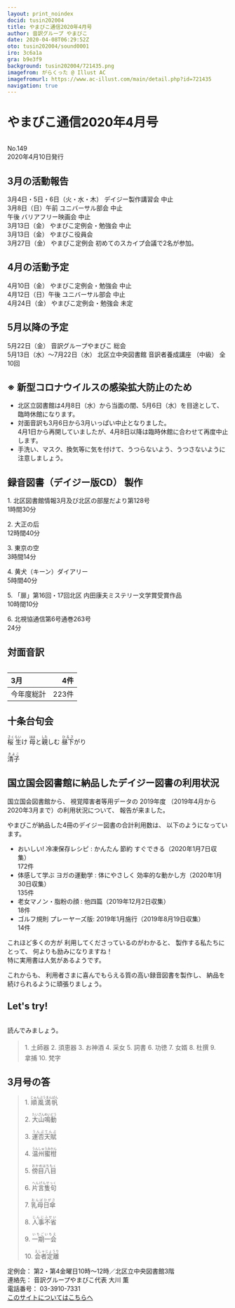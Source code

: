 ```yaml
---
layout: print_noindex
docid: tusin202004
title: やまびこ通信2020年4月号
author: 音訳グループ やまびこ
date: 2020-04-08T06:29:52Z
oto: tusin202004/sound0001
iro: 3c6a1a
gra: b9e3f9
background: tusin202004/721435.png
imagefrom: がらくった @ Illust AC
imagefromurl: https://www.ac-illust.com/main/detail.php?id=721435
navigation: true
---
```

   


# <span data-dur="3.861" data-begin="2.750" id="xmri_0001">やまびこ通信2020年4月号</span>

<img class="migi" src="media/tusin202004/cut1.png" alt="" />


<span data-dur="2.567" data-begin="6.611" id="xmri_0002">No.149</span>  
<span data-dur="4.208" data-begin="9.178" id="xmri_0003">2020年4月10日発行</span>

## <span data-dur="3.436" data-begin="18.593" id="xmri_0006">3月の活動報告</span>

<span data-dur="5.027" data-begin="22.029" id="xmri_0007">3月4日・5日・6日（火・水・木）</span>
<span data-dur="3.722" data-begin="27.056" id="xmri_0008">デイジー製作講習会 中止</span>  
<span data-dur="2.702" data-begin="30.778" id="xmri_0009">3月8日（日）午前</span>
<span data-dur="3.159" data-begin="33.480" id="xmri_000A">ユニバーサル部会 中止</span>  
<span data-dur="0.871" data-begin="36.639" id="xmri_000B">午後</span>
<span data-dur="3.317" data-begin="37.510" id="xmri_000C">バリアフリー映画会 中止</span>  
<span data-dur="2.455" data-begin="40.827" id="xmri_000D">3月13日（金）</span>
<span data-dur="4.177" data-begin="43.282" id="xmri_000E">やまびこ定例会・勉強会 中止</span>  
<span data-dur="2.456" data-begin="47.459" id="xmri_000F">3月13日（金）</span>
<span data-dur="2.635" data-begin="49.915" id="xmri_0010">やまびこ役員会</span>  
<span data-dur="2.588" data-begin="52.550" id="xmri_0011">3月27日（金）</span>
<span data-dur="1.747" data-begin="55.138" id="xmri_0012">やまびこ定例会</span>
<span data-dur="5.477" data-begin="56.885" id="xmri_0013">初めてのスカイプ会議で2名が参加。</span>

## <span data-dur="3.206" data-begin="62.362" id="xmri_0014">4月の活動予定</span>

<span data-dur="1.971" data-begin="65.568" id="xmri_0015">4月10日（金）</span>
<span data-dur="4.177" data-begin="67.539" id="xmri_0016">やまびこ定例会・勉強会 中止</span>  
<span data-dur="2.765" data-begin="71.716" id="xmri_0017">4月12日（日）午後</span>
<span data-dur="3.159" data-begin="74.481" id="xmri_0018">ユニバーサル部会 中止</span>  
<span data-dur="2.324" data-begin="77.640" id="xmri_0019">4月24日（金）</span>
<span data-dur="5.539" data-begin="79.964" id="xmri_001A">やまびこ定例会・勉強会 未定</span>

## <span data-dur="3.084" data-begin="85.503" id="xmri_001B">5月以降の予定</span>

<span data-dur="2.339" data-begin="88.587" id="xmri_001C">5月22日（金）</span>
<span data-dur="3.224" data-begin="90.926" id="xmri_001D">音訳グループやまびこ 総会</span>  
<span data-dur="4.857" data-begin="94.150" id="xmri_001E">5月13日（水）～7月22日（水）</span>
<span data-dur="3.69" data-begin="99.007" id="xmri_001F">北区立中央図書館 音訳者養成講座</span>
<span data-dur="1.12" data-begin="102.697" id="xmri_0020">（中級）</span>
<span data-dur="3.518" data-begin="103.817" id="xmri_0021">全10回</span>

## <span data-dur="5.053" data-begin="107.335" id="xmri_0022">※ 新型コロナウイルスの感染拡大防止のため</span>

- <span data-dur="4.703" data-begin="112.388" id="xmri_0023">北区立図書館は4月8日（水）から当面の間、</span><span data-dur="2.754" data-begin="117.091" id="xmri_0024">5月6日（水）を目途として、</span><span data-dur="3.302" data-begin="119.845" id="xmri_0025">臨時休館になります。</span>
- <span data-dur="1.552" data-begin="123.147" id="xmri_0026">対面音訳も</span><span data-dur="2.877" data-begin="124.699" id="xmri_0027">3月6日から3月いっぱい</span><span data-dur="2.424" data-begin="127.576" id="xmri_0028">中止となりました。</span>  
<span data-dur="3.021" data-begin="130.000" id="xmri_0029">4月1日から再開していましたが、</span><span data-dur="6.647" data-begin="133.021" id="xmri_002A">4月8日以降は臨時休館に合わせて再度中止します。</span>
- <span data-dur="3.19" data-begin="139.668" id="xmri_002B">手洗い、マスク、換気等に気を付けて、</span><span data-dur="2.473" data-begin="142.858" id="xmri_002C">うつらないよう、うつさないように</span><span data-dur="3.766" data-begin="145.331" id="xmri_002D">注意しましょう。</span>

## <span data-dur="4.732" data-begin="149.097" id="xmri_002E">録音図書（デイジー版CD） 製作</span>


<span data-dur="0.818" data-begin="155.348" id="xmri_0030">1.</span>
<span data-dur="5.837" data-begin="156.166" id="xmri_0031">北区図書館情報3月及び北区の部屋だより第128号</span>  
<span data-dur="2.697" data-begin="162.003" id="xmri_0032">1時間30分</span>

<span data-dur="0.706" data-begin="164.700" id="xmri_0033">2.</span>
<span data-dur="1.547" data-begin="165.406" id="xmri_0034">大正の后</span>  
<span data-dur="2.807" data-begin="166.953" id="xmri_0035">12時間40分</span>

<span data-dur="0.873" data-begin="169.760" id="xmri_0036">3.</span>
<span data-dur="1.399" data-begin="170.633" id="xmri_0037">東京の空</span>  
<span data-dur="2.732" data-begin="172.032" id="xmri_0038">3時間14分</span>

<span data-dur="0.807" data-begin="174.764" id="xmri_0039">4.</span>
<span data-dur="1.358" data-begin="175.571" id="xmri_003A">黄犬（キーン）ダイアリー</span>  
<span data-dur="2.614" data-begin="176.929" id="xmri_003B">5時間40分</span>

<span data-dur="0.714" data-begin="179.543" id="xmri_003C">5.</span>
<span data-dur="6.783" data-begin="180.257" id="xmri_003D">「扉」第16回・17回北区 内田康夫ミステリー文学賞受賞作品</span>  
<span data-dur="2.46" data-begin="187.040" id="xmri_003E">10時間10分</span>

<span data-dur="0.852" data-begin="189.500" id="xmri_003F">6.</span>
<span data-dur="4.562" data-begin="190.352" id="xmri_0040">北視協通信第6号通巻263号</span>  
<span data-dur="3.675" data-begin="194.914" id="xmri_0041">24分</span>

## <span data-dur="2.666" data-begin="198.589" id="xmri_0042">対面音訳</span>

<img class="migi" src="media/tusin202004/cut2.png" alt="" />


<span data-dur="1.195" data-begin="201.255" id="xmri_0043">3月</span>|<span data-dur="1.91" data-begin="202.450" id="xmri_0044">4件</span>
|:---|---:|
<span data-dur="1.641" data-begin="204.360" id="xmri_0045">今年度総計</span>|<span data-dur="4.079" data-begin="206.001" id="xmri_0046">223件</span>

## <span data-dur="3.469" data-begin="210.080" id="xmri_0047">十条台句会</span>

<span data-dur="11.247" data-begin="213.549" id="xmri_0048"><ruby>桜 生<rt>さくらい</rt></ruby>け
<ruby>母<rt>はは</rt></ruby>と<ruby>親<rt>した</rt></ruby>しむ
<ruby>昼下<rt>ひるさ</rt></ruby>がり</span>

<span data-dur="3.27" data-begin="224.796" id="xmri_004E" class="haigo"><ruby>清子<rt>きよこ</rt></ruby></span>

## <span data-dur="5.915" data-begin="228.066" id="xmri_004F">国立国会図書館に納品したデイジー図書の利用状況</span>

<span data-dur="2.209" data-begin="233.981" id="xmri_0050">国立国会図書館から、</span>
<span data-dur="2.444" data-begin="236.190" id="xmri_0051">視覚障害者等用データの</span>
<span data-dur="1.666" data-begin="238.634" id="xmri_0052">2019年度</span>
<span data-dur="5.755" data-begin="240.300" id="xmri_0053">（2019年4月から2020年3月まで）の利用状況について、</span>
<span data-dur="3.012" data-begin="246.055" id="xmri_0054">報告が来ました。</span>

<span data-dur="4.694" data-begin="249.067" id="xmri_0055">やまびこが納品した4冊のデイジー図書の合計利用数は、</span>
<span data-dur="3.984" data-begin="253.761" id="xmri_0056">以下のようになっています。</span>

- <span data-dur="5.636" data-begin="257.745" id="xmri_0057">おいしい! 冷凍保存レシピ : かんたん 節約 すぐできる</span><span data-dur="3.14" data-begin="263.381" id="xmri_0058">（2020年1月7日収集）</span>  
<span data-dur="2.906" data-begin="266.521" id="xmri_0059">172件</span>
- <span data-dur="6.261" data-begin="269.427" id="xmri_005A">体感して学ぶ ヨガの運動学 : 体にやさしく 効率的な動かし方</span><span data-dur="3.444" data-begin="275.688" id="xmri_005B">（2020年1月30日収集）</span>  
<span data-dur="2.872" data-begin="279.132" id="xmri_005C">135件</span>
- <span data-dur="3.433" data-begin="282.004" id="xmri_005D">老女マノン・脂粉の顔 : 他四篇</span><span data-dur="3.248" data-begin="285.437" id="xmri_005E">（2019年12月2日収集）</span>  
<span data-dur="2.488" data-begin="288.685" id="xmri_005F">18件</span>
- <span data-dur="4.715" data-begin="291.173" id="xmri_0060">ゴルフ規則 プレーヤーズ版: 2019年1月施行</span><span data-dur="3.409" data-begin="295.888" id="xmri_0061">（2019年8月19日収集）</span>  
<span data-dur="3.517" data-begin="299.297" id="xmri_0062">14件</span>

<span data-dur="4.138" data-begin="302.814" id="xmri_0063">これほど多くの方が 利用してくださっているのがわかると、</span>
<span data-dur="2.42" data-begin="306.952" id="xmri_0064">製作する私たちにとって、</span>
<span data-dur="2.808" data-begin="309.372" id="xmri_0065">何よりも励みになりますね！</span>  
<span data-dur="5.557" data-begin="312.180" id="xmri_0066">特に実用書は人気があるようです。</span>

<span data-dur="1.179" data-begin="317.737" id="xmri_0067">これからも、</span>
<span data-dur="4.924" data-begin="318.916" id="xmri_0068">利用者さまに喜んでもらえる質の高い録音図書を製作し、</span>
<span data-dur="5.011" data-begin="323.840" id="xmri_0069">納品を続けられるように頑張りましょう。</span>


## <span data-dur="2.449" data-begin="329.351" id="xmri_006B">Let's try!</span>

<img class="migi" src="media/tusin202004/cut3.png" alt="" />


<span data-dur="3.482" data-begin="331.800" id="xmri_006C">読んでみましょう。</span>


<blockquote markdown="1">
1. <ruby>土師器<rt>　　　</rt></ruby>
2. <ruby>須恵器<rt>　　　</rt></ruby>
3. お<ruby>神酒<rt>　　　</rt></ruby>
4. <ruby>采女<rt>　　　</rt></ruby>
5. <ruby>詞書<rt>　　　</rt></ruby>
6. <ruby>功徳<rt>　　　</rt></ruby>
7. <ruby>女婿<rt>　　　</rt></ruby>
8. <ruby>杜撰<rt>　　　</rt></ruby>
9. <ruby>拿捕<rt>　　　</rt></ruby>
10. <ruby>梵字<rt>　　　</rt></ruby>
</blockquote>
 
 
## <span data-dur="3.052" data-begin="339.102" id="xmri_006E">3月号の答</span>

<blockquote markdown="1">
<span data-dur="0.819" data-begin="342.154" id="xmri_006F">1.</span>
<span data-dur="1.976" data-begin="342.973" id="xmri_0070"><ruby>順風満帆<rt>じゅんぷうまんぱん</rt></ruby></span>

<span data-dur="0.706" data-begin="344.949" id="xmri_0071">2.</span>
<span data-dur="1.973" data-begin="345.655" id="xmri_0072"><ruby>大山鳴動<rt>たいざんめいどう</rt></ruby></span>

<span data-dur="0.873" data-begin="347.628" id="xmri_0073">3.</span>
<span data-dur="1.771" data-begin="348.501" id="xmri_0074"><ruby>運否天賦<rt>うんぷてんぷ</rt></ruby></span>

<span data-dur="0.808" data-begin="350.272" id="xmri_0075">4.</span>
<span data-dur="1.847" data-begin="351.080" id="xmri_0076"><ruby>温州蜜柑<rt>うんしゅうみかん</rt></ruby></span>

<span data-dur="0.714" data-begin="352.927" id="xmri_0077">5.</span>
<span data-dur="1.963" data-begin="353.641" id="xmri_0078"><ruby>傍目八目<rt>おかめはちもく</rt></ruby></span>

<span data-dur="0.852" data-begin="355.604" id="xmri_0079">6.</span>
<span data-dur="1.937" data-begin="356.456" id="xmri_007A"><ruby>片言隻句<rt>へんげんせっく</rt></ruby></span>

<span data-dur="0.824" data-begin="358.393" id="xmri_007B">7.</span>
<span data-dur="1.814" data-begin="359.217" id="xmri_007C"><ruby>乳母日傘<rt>おんばひがさ</rt></ruby></span>

<span data-dur="0.846" data-begin="361.031" id="xmri_007D">8.</span>
<span data-dur="1.83" data-begin="361.877" id="xmri_007E"><ruby>人事不省<rt>じんじふせい</rt></ruby></span>

<span data-dur="0.811" data-begin="363.707" id="xmri_007F">9.</span>
<span data-dur="1.788" data-begin="364.518" id="xmri_0080"><ruby>一期一会<rt>いちごいちえ</rt></ruby></span>

<span data-dur="0.803" data-begin="366.306" id="xmri_0081">10.</span>
<span data-dur="1.695" data-begin="367.109" id="xmri_0082"><ruby>会者定離<rt>えしゃじょうり</rt></ruby></span>
</blockquote>


<span data-dur="1.197" data-begin="368.804" id="xmri_0083">定例会：</span>
<span data-dur="6.132" data-begin="370.001" id="xmri_0084">第2・第4金曜日10時～12時／北区立中央図書館3階</span>  
<span data-dur="1.314" data-begin="376.133" id="xmri_0085">連絡先：</span>
<span data-dur="3.953" data-begin="377.447" id="xmri_0086">音訳グループやまびこ代表 大川 薫</span>  
<span data-dur="1.41" data-begin="381.400" id="xmri_0087">電話番号：</span>
<span data-dur="4.312" data-begin="382.810" id="xmri_0088">03-3910-7331</span>  
<a href="mailto:ymbk2016ml@gmail.com?Subject=やまびこウェブサイトについて" data-dur="5.941" data-begin="387.122" id="xmri_0089">このサイトについてはこちらへ</a>

